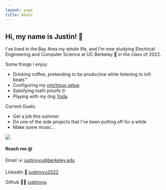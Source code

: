 ```yaml
---
layout: page
title: About
---
```


<div class="container" style="margin: 2rem 0;">
  <div class="row">
    <div class="col-sm-9">
    <div markdown="1">

## Hi, my name is Justin! 👋

I've lived in the Bay Area my whole life, and I'm now studying Electrical Engineering and
Computer Science at UC Berkeley 🐻 in the class of 2022.


Some things I enjoy:

* Drinking coffee, pretending to be productive while listening to lofi beats™️
* Configuring my [vim/tmux setup](https://github.com/justinvyu/dotfiles)
* Satisfying math proofs 🤓
* Playing with my dog [Yoda]({{site.baseurl}}/public/assets/yoda.jpg)

Current Goals:
* Get a job this summer
* Do one of the side projects that I've been putting off for a while
* Make some music...

</div>
</div>
    <div class="col-sm-3">
        <img src="{{site.baseurl}}/public/assets/headshot.jpg" class="shadow" />
<div markdown="1" class="contact-info">

#### Reach me @
Email ✉️ [justinvyu@berkeley.edu](mailto:justinvyu@berkeley.edu)

LinkedIn 🤝 [justinvyu2022](https://www.linkedin.com/in/justinvyu2022/)

Github 👨‍💻 [justinvyu](https://www.github.com/justinvyu/)

</div>
    </div>
  </div>
</div>
